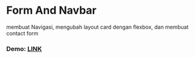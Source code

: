 # Form And Navbar
membuat Navigasi, mengubah layout card dengan flexbox, dan membuat contact form

### Demo: [LINK](https://formnavbar.vercel.app/) 
